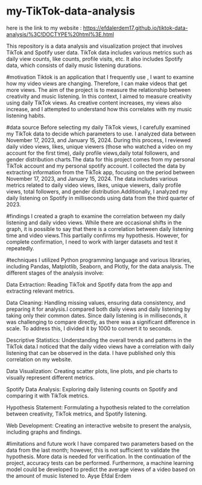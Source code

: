 # my-TikTok-data-analysis

here is the link to my website : https://efdalerdem17.github.io/tiktok-data-analysis/%3C!DOCTYPE%20html%3E.html 

This repository is a data analysis and visualization project that involves TikTok and Spotify user data. TikTok data includes various metrics such as daily view counts, 
like counts, profile visits, etc. It also includes Spotify data, which consists of daily music listening durations.

#motivation
Tiktok is an application that I frequently use , I want to examine how my video views are changing. Therefore, I can make videos that get more views.
The aim of the project is to measure the relationship between creativity and music listening. In this context, I aimed to measure creativity using daily TikTok views.
As creative content increases, my views also increase, and I attempted to understand how this correlates with my music listening habits.



#data source
Before selecting my daily TikTok views, I carefully examined my TikTok data to decide which parameters to use. I analyzed data between November 17, 2023, and January 15, 2024. 
During this process, I reviewed daily video views, likes, unique viewers (those who watched a video on my account for the first time), daily profile views,daily total followers, 
and gender distribution charts.The data for this project comes from my personal TikTok account and my personal spotify account. I collected the data by extracting information from the TikTok app, focusing on the period between November 17, 2023, and January 15, 2024. The data includes various metrics related to daily video views, likes, unique viewers, daily profile views, total followers, and gender distribution.Additionally, I analyzed my daily listening on Spotify in milliseconds using data from the third quarter of 2023.


#findings 
I created a graph to examine the correlation between my daily listening and daily video views. While there are occasional shifts in the graph, it is possible to say that there is a correlation between daily listening time and video views.This partially confirms my hypothesis. However, for complete confirmation, I need to work with larger datasets and test it repeatedly.


#techniques
I utilized Python programming language and various libraries, including Pandas, Matplotlib, Seaborn, and Plotly, for the data analysis. 
The different stages of the analysis involve:

Data Extraction: Reading TikTok and Spotify data from the app and extracting relevant metrics.

Data Cleaning: Handling missing values, ensuring data consistency, and preparing it for analysis.I compared both daily views and daily listening by taking only their common dates. Since daily listening is in milliseconds, it was challenging to compare directly, as there was a significant difference in scale. To address this, I divided it by 1000 to convert it to seconds.

Descriptive Statistics: Understanding the overall trends and patterns in the TikTok data.I noticed that the daily video views have a correlation with daily listening  that can be observed in the data. I have published only this correlation on my website.

Data Visualization: Creating scatter plots, line plots, and pie charts to visually represent different metrics.

Spotify Data Analysis: Exploring daily listening counts on Spotify and comparing it with TikTok metrics.

Hypothesis Statement: Formulating a hypothesis related to the correlation between creativity, TikTok metrics, and Spotify listening.

Web Development: Creating an interactive website to present the analysis, including graphs and findings.



#limitations and future work
I have compared two parameters based on the data from the last month; however, this is not sufficient to validate the hypothesis. More data is needed for verification.
In the continuation of the project, accuracy tests can be performed. Furthermore, a machine learning model could be developed to predict the average views of a video based on the
amount of music listened to.
Ayşe Efdal Erdem
